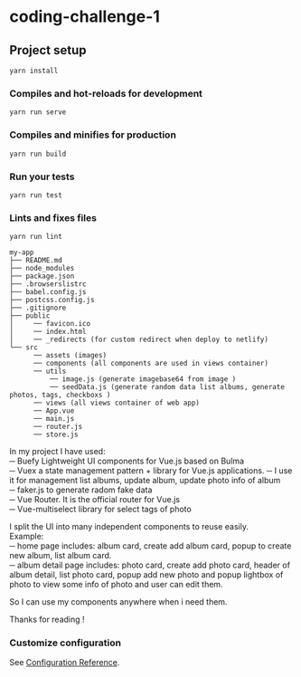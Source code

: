 # coding-challenge-1

## Project setup
```
yarn install
```

### Compiles and hot-reloads for development
```
yarn run serve
```

### Compiles and minifies for production
```
yarn run build
```

### Run your tests
```
yarn run test
```

### Lints and fixes files
```
yarn run lint
```

```
my-app
├── README.md
├── node_modules
├── package.json
├── .browserslistrc
├── babel.config.js
├── postcss.config.js
├── .gitignore
├── public
│     ── favicon.ico
│     ── index.html
│     ── _redirects (for custom redirect when deploy to netlify)
└── src
      ── assets (images)
      ── components (all components are used in views container)
      ── utils 
          ── image.js (generate imagebase64 from image )
          ── seedData.js (generate random data list albums, generate photos, tags, checkboxs )
      ── views (all views container of web app) 
      ── App.vue
      ── main.js
      ── router.js
      ── store.js
```

In my project I have used: <br >
  ─ Buefy Lightweight UI components for Vue.js based on Bulma <br >
  ─ Vuex a state management pattern + library for Vue.js applications.
    ─ I use it for management list albums, update album, update photo info of album <br>
  ─ faker.js to generate radom fake data <br >
  ─ Vue Router. It is the official router for Vue.js <br >
  ─ Vue-multiselect library for select tags of photo <br >

I split the UI into many independent components to reuse easily. <br>
Example: <br>
 ─ home page includes: album card, create add album card, popup to create new album, list album card. <br>
 ─ album detail page includes: photo card, create add photo card, header of album detail, list photo card, popup add new photo and popup lightbox of photo to view some info of photo and user can edit them. <br>

So I can use my components anywhere when i need them.  <br>

Thanks for reading ! <br>

### Customize configuration
See [Configuration Reference](https://cli.vuejs.org/config/).
